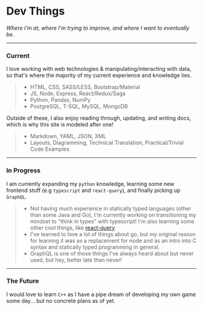 # Dev Things

_Where I'm at, where I'm trying to improve, and where I want to eventually be._

---

### Current

I love working with web technologies & manipulating/interacting with data, so that's where the majority of my current experience and knowledge lies.

> - HTML, CSS, SASS/LESS, Bootstrap/Material
> - JS, Node, Express, React/Redux/Saga
> - Python, Pandas, NumPy
> - PostgreSQL, T-SQL, MySQL, MongoDB

Outside of these, I also enjoy reading through, updating, and writing docs, which is why this site is modeled after one!

> - Markdown, YAML, JSON, XML
> - Layouts, Diagramming, Technical Translation, Practical/Trivial Code Examples

---

### In Progress

I am currently expanding my `python` knowledge, learning some new frontend stuff (e.g `typescript` and `react-query`), and finally picking up `GraphQL`.

> - Not having much experience in statically typed languages (other than some Java and Go), I'm currently working on transitioning my mindset to "think in types" with typescript! I'm also learning some other cool things, like [react-query](https://react-query.tanstack.com/)
> - I've learned to love a lot of things about go, but my original reason for learning it was as a replacement for node and as an intro into C syntax and statically typed programming in general.
> - GraphQL is one of those things I've always heard about but never used, but hey, better late than never!

---

### The Future

I would love to learn `C++` as I have a pipe dream of developing my own game some day... but no concrete plans as of yet.
